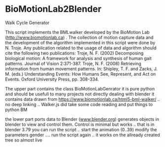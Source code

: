 # BioMotionLab2Blender

Walk Cycle Generator

This script implements the BMLwalker developed by the BioMotion Lab 
(http://www.biomotionlab.ca) . The collection of motion capture data and 
the development of the algorithm implemented in this script were done by 
N. Troje. Any publication related to the usage of data and algorithm 
should cite the following two publications:
Troje, N. F. (2002) Decomposing biological motion: A framework for 
analysis and synthesis of human gait patterns. Journal of Vision 2:371-387.
Troje, N. F. (2008) Retrieving information from human movement patterns. 
In: Shipley, T. F. and Zacks, J. M. (eds.) Understanding Events: How 
Humans See, Represent, and Act on Events. Oxford University Press, pp. 
308-334.

The upper part contains the class BioMotionLabGenrator
it is pure python and should be usefull to many projects not directly dealing with blender
it contains data drawn from https://www.biomotionlab.ca/html5-bml-walker/  .. no deep linking .. Walker.js 
did take some code reading and put things to python BM

the lower part ports data to Blender (www.blender.org) generates objects in blender to view and control them.
Control is minimal but works .. that is in blender 3.79 you can run the script .. start the animation (0..39)
modify the parameters gender .... run the script again .. it works on the allready created tree
so almost live
